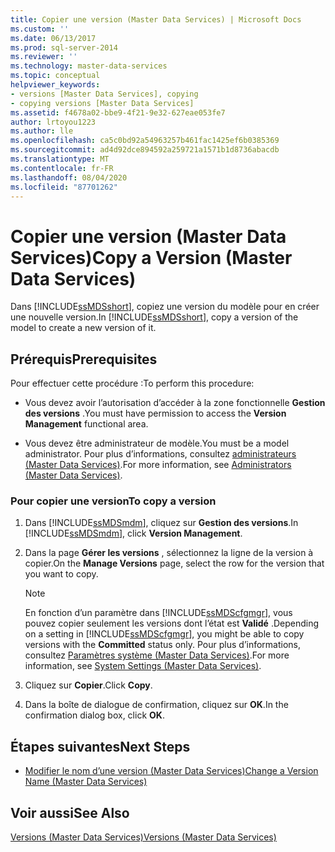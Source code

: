 ```yaml
---
title: Copier une version (Master Data Services) | Microsoft Docs
ms.custom: ''
ms.date: 06/13/2017
ms.prod: sql-server-2014
ms.reviewer: ''
ms.technology: master-data-services
ms.topic: conceptual
helpviewer_keywords:
- versions [Master Data Services], copying
- copying versions [Master Data Services]
ms.assetid: f4678a02-bbe9-4f21-9e32-627eae053fe7
author: lrtoyou1223
ms.author: lle
ms.openlocfilehash: ca5c0bd92a54963257b461fac1425ef6b0385369
ms.sourcegitcommit: ad4d92dce894592a259721a1571b1d8736abacdb
ms.translationtype: MT
ms.contentlocale: fr-FR
ms.lasthandoff: 08/04/2020
ms.locfileid: "87701262"
---
```

# <a name="copy-a-version-master-data-services"></a><span data-ttu-id="758d7-102">Copier une version (Master Data Services)</span><span class="sxs-lookup"><span data-stu-id="758d7-102">Copy a Version (Master Data Services)</span></span>
  <span data-ttu-id="758d7-103">Dans [!INCLUDE[ssMDSshort](../includes/ssmdsshort-md.md)], copiez une version du modèle pour en créer une nouvelle version.</span><span class="sxs-lookup"><span data-stu-id="758d7-103">In [!INCLUDE[ssMDSshort](../includes/ssmdsshort-md.md)], copy a version of the model to create a new version of it.</span></span>  
  
## <a name="prerequisites"></a><span data-ttu-id="758d7-104">Prérequis</span><span class="sxs-lookup"><span data-stu-id="758d7-104">Prerequisites</span></span>  
 <span data-ttu-id="758d7-105">Pour effectuer cette procédure :</span><span class="sxs-lookup"><span data-stu-id="758d7-105">To perform this procedure:</span></span>  
  
-   <span data-ttu-id="758d7-106">Vous devez avoir l’autorisation d’accéder à la zone fonctionnelle **Gestion des versions** .</span><span class="sxs-lookup"><span data-stu-id="758d7-106">You must have permission to access the **Version Management** functional area.</span></span>  
  
-   <span data-ttu-id="758d7-107">Vous devez être administrateur de modèle.</span><span class="sxs-lookup"><span data-stu-id="758d7-107">You must be a model administrator.</span></span> <span data-ttu-id="758d7-108">Pour plus d’informations, consultez [administrateurs &#40;Master Data Services&#41;](administrators-master-data-services.md).</span><span class="sxs-lookup"><span data-stu-id="758d7-108">For more information, see [Administrators &#40;Master Data Services&#41;](administrators-master-data-services.md).</span></span>  
  
### <a name="to-copy-a-version"></a><span data-ttu-id="758d7-109">Pour copier une version</span><span class="sxs-lookup"><span data-stu-id="758d7-109">To copy a version</span></span>  
  
1.  <span data-ttu-id="758d7-110">Dans [!INCLUDE[ssMDSmdm](../includes/ssmdsmdm-md.md)], cliquez sur **Gestion des versions**.</span><span class="sxs-lookup"><span data-stu-id="758d7-110">In [!INCLUDE[ssMDSmdm](../includes/ssmdsmdm-md.md)], click **Version Management**.</span></span>  
  
2.  <span data-ttu-id="758d7-111">Dans la page **Gérer les versions** , sélectionnez la ligne de la version à copier.</span><span class="sxs-lookup"><span data-stu-id="758d7-111">On the **Manage Versions** page, select the row for the version that you want to copy.</span></span>  
  
    > [!NOTE]  
    >  <span data-ttu-id="758d7-112">En fonction d’un paramètre dans [!INCLUDE[ssMDScfgmgr](../includes/ssmdscfgmgr-md.md)], vous pouvez copier seulement les versions dont l’état est **Validé** .</span><span class="sxs-lookup"><span data-stu-id="758d7-112">Depending on a setting in [!INCLUDE[ssMDScfgmgr](../includes/ssmdscfgmgr-md.md)], you might be able to copy versions with the **Committed** status only.</span></span> <span data-ttu-id="758d7-113">Pour plus d’informations, consultez [Paramètres système &#40;Master Data Services&#41;](../../2014/master-data-services/system-settings-master-data-services.md).</span><span class="sxs-lookup"><span data-stu-id="758d7-113">For more information, see [System Settings &#40;Master Data Services&#41;](../../2014/master-data-services/system-settings-master-data-services.md).</span></span>  
  
3.  <span data-ttu-id="758d7-114">Cliquez sur **Copier**.</span><span class="sxs-lookup"><span data-stu-id="758d7-114">Click **Copy**.</span></span>  
  
4.  <span data-ttu-id="758d7-115">Dans la boîte de dialogue de confirmation, cliquez sur **OK**.</span><span class="sxs-lookup"><span data-stu-id="758d7-115">In the confirmation dialog box, click **OK**.</span></span>  
  
## <a name="next-steps"></a><span data-ttu-id="758d7-116">Étapes suivantes</span><span class="sxs-lookup"><span data-stu-id="758d7-116">Next Steps</span></span>  
  
-   [<span data-ttu-id="758d7-117">Modifier le nom d’une version &#40;Master Data Services&#41;</span><span class="sxs-lookup"><span data-stu-id="758d7-117">Change a Version Name &#40;Master Data Services&#41;</span></span>](../../2014/master-data-services/change-a-version-name-master-data-services.md)  
  
## <a name="see-also"></a><span data-ttu-id="758d7-118">Voir aussi</span><span class="sxs-lookup"><span data-stu-id="758d7-118">See Also</span></span>  
 [<span data-ttu-id="758d7-119">Versions &#40;Master Data Services&#41;</span><span class="sxs-lookup"><span data-stu-id="758d7-119">Versions &#40;Master Data Services&#41;</span></span>](../../2014/master-data-services/versions-master-data-services.md)  
  
  
